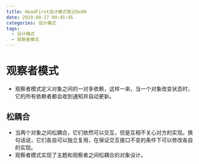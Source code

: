 ```yaml
---
title: HeadFirst设计模式笔记0x00
date: 2019-08-27 09:45:45
categories: 设计模式
tags:
  - 设计模式
  - 观察者模式
---
```


# 观察者模式

- 观察者模式定义对象之间的一对多依赖，这样一来，当一个对象改变状态时，它的所有依赖者都会收到通知并自动更新。

## 松耦合

- 当两个对象之间松耦合，它们依然可以交互，但是互相不关心对方的实现。换句话说，它们各自可以独立复用，在保证交互接口不变的条件下可以修改各自的实现。
- 观察者模式实现了主题和观察者之间松耦合的对象设计。